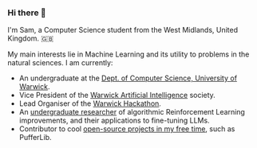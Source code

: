 ### Hi there 👋

I'm Sam, a Computer Science student from the West Midlands, United Kingdom. 🇬🇧

My main interests lie in Machine Learning and its utility to problems in the natural sciences. I am currently:

- An undergraduate at the [Dept. of Computer Science, University of Warwick](https://dcs.warwick.ac.uk).
- Vice President of the [Warwick Artificial Intelligence](https://warwick.ai/) society.
- Lead Organiser of the [Warwick Hackathon](https://warwickhack.co.uk/).
- An [undergraduate researcher](https://warwick.ac.uk/urss/) of algorithmic Reinforcement Learning improvements, and their applications to fine-tuning LLMs.
- Contributor to cool [open-source projects in my free time](https://github.com/stmio/), such as PufferLib.

<!--
**stmio/stmio** is a ✨ _special_ ✨ repository because its `README.md` (this file) appears on your GitHub profile.

Here are some ideas to get you started:

- 🔭 I’m currently working on ...
- 🌱 I’m currently learning ...
- 👯 I’m looking to collaborate on ...
- 🤔 I’m looking for help with ...
- 💬 Ask me about ...
- 📫 How to reach me: ...
- 😄 Pronouns: ...
- ⚡ Fun fact: ...
-->
